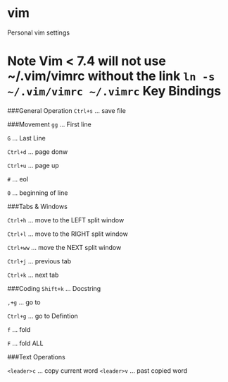 vim
===

Personal vim settings

**Note** Vim < 7.4 will not use ~/.vim/vimrc without the link ``ln -s
~/.vim/vimrc ~/.vimrc``
Key Bindings
============

###General Operation
``Ctrl+s`` ... save file

###Movement
``gg`` ... First line

``G`` ... Last Line

``Ctrl+d`` ... page donw

``Ctrl+u`` ... page up

``#`` ... eol

``0`` ... beginning of line

###Tabs & Windows

``Ctrl+h`` ... move to the LEFT split window

``Ctrl+l`` ... move to the RIGHT split window

``Ctrl+ww`` ... move the NEXT split window



``Ctrl+j`` ... previous tab

``Ctrl+k`` ... next tab

###Coding
``Shift+k`` ... Docstring

``,+g`` ... go to

``Ctrl+g`` ... go to Defintion

``f`` ... fold

``F`` ... fold ALL

###Text Operations

``<leader>c`` ... copy current word
``<leader>v`` ... past copied word
